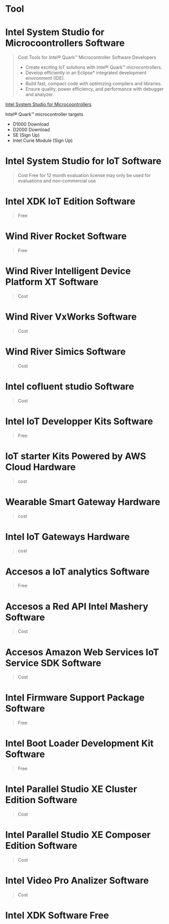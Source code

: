 # Tool

# Intel System Studio for Microcoontrollers Software

> Cost
> Tools for Intel® Quark™ Microcontroller Software Developers
> - Create exciting IoT solutions with Intel® Quark™ microcontrollers.
> - Develop efficiently in an Eclipse* integrated development environment (IDE).
> - Build fast, compact code with optimizing compilers and libraries.
> - Ensure quality, power efficiency, and performance with debugger and analyzer.

[Intel System Studio for Microcoontrollers](https://software.intel.com/en-us/intel-system-studio-microcontrollers)

Intel® Quark™ microcontroller targets

- D1000 Download
- D2000 Download
- SE (Sign Up)
- Intel Curie Module (Sign Up)

# Intel System Studio for IoT Software

> Cost Free for 12 month evaluation license may only be used for evaluations and non-commercial use



# Intel XDK IoT Edition Software

> Free 


# Wind River Rocket Software 

> Free


# Wind River Intelligent Device Platform XT Software 

> Cost 


# Wind River VxWorks Software

> Cost


# Wind River Simics Software

> Cost


# Intel cofluent studio Software

> Cost


# Intel IoT Developper Kits Software 

> Free


# IoT starter Kits Powered by AWS Cloud Hardware

> cost


# Wearable Smart Gateway Hardware

> cost


# Intel IoT Gateways Hardware

> cost


# Accesos a IoT analytics Software

> Free


# Accesos a Red API Intel Mashery Software

> Cost


# Accesos Amazon Web Services IoT Service SDK Software

> Cost


# Intel Firmware Support Package Software

> Free


# Intel Boot Loader Development Kit  Software

> Free


# Intel Parallel Studio XE Cluster Edition Software

> Cost


# Intel Parallel Studio XE Composer Edition Software

> Cost


# Intel Video Pro Analizer Software 

> Cost


# Intel XDK Software Free
